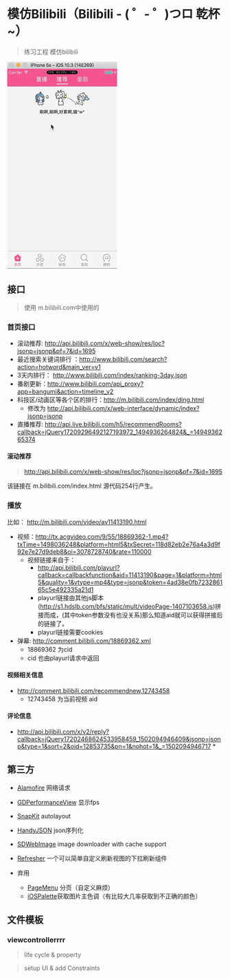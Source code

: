 #  模仿Bilibili（Bilibili - ( ゜- ゜)つロ 乾杯~）
> 练习工程 模仿bilibili

![](./BiliBili_sts/Res/quickLook.gif)

##  接口

>使用 m.bilibili.com中使用的

###  首页接口

* 滚动推荐: http://api.bilibili.com/x/web-show/res/loc?jsonp=jsonp&pf=7&id=1695
* 最近搜索关键词排行 ：http://www.bilibili.com/search?action=hotword&main_ver=v1
* 3天内排行： http://www.bilibili.com/index/ranking-3day.json
* 番剧更新：http://www.bilibili.com/api_proxy?app=bangumi&action=timeline_v2
* 科技区/动画区等各个区的排行：http://m.bilibili.com/index/ding.html
    * 修改为 http://api.bilibili.com/x/web-interface/dynamic/index?jsonp=jsonp
* 直播推荐: http://api.live.bilibili.com/h5/recommendRooms?callback=jQuery17209296492127193972_1494936264824&_=1494936265374

####  滚动推荐

>http://api.bilibili.com/x/web-show/res/loc?jsonp=jsonp&pf=7&id=1695

该链接在 m.bilibili.com/index.html 源代码254行产生。

### 播放

比如： http://m.bilibili.com/video/av11413190.html 

* 视频：http://tx.acgvideo.com/9/55/18869362-1.mp4?txTime=1498036248&platform=html5&txSecret=118d82eb2e76a4a3d9f92e7e27d9deb8&oi=3078728740&rate=110000
    * 视频链接来自于：
        * http://api.bilibili.com/playurl?callback=callbackfunction&aid=11413190&page=1&platform=html5&quality=1&vtype=mp4&type=jsonp&token=4ad38e0fb723286165c5e492335a21d1
        * playurl链接由其他js脚本(http://s1.hdslb.com/bfs/static/mult/videoPage-1407103658.js)拼接而成，(其中token参数没有也没关系)那么知道aid就可以获得拼接后的链接了。
        * playurl链接需要cookies
* 弹幕: http://comment.bilibili.com/18869362.xml
    * 18869362 为cid
    * cid 也由playurl请求中返回
    
#### 视频相关信息

* http://comment.bilibili.com/recommendnew,12743458
    *  12743458 为当前视频 aid

#### 评论信息

* http://api.bilibili.com/x/v2/reply?callback=jQuery17202468624533958459_1502094946409&jsonp=jsonp&type=1&sort=2&oid=12853735&pn=1&nohot=1&_=1502094946717
    * 

##  第三方

* [Alamofire](https://github.com/Alamofire/Alamofire) 网络请求
* [GDPerformanceView](https://github.com/dani-gavrilov/GDPerformanceView-Swift) 显示fps
* [SnapKit](https://github.com/SnapKit/SnapKit) autolayout
* [HandyJSON](https://github.com/alibaba/HandyJSON) json序列化
* [SDWebImage](https://github.com/rs/SDWebImage) image downloader with cache support
* [Refresher](https://github.com/jcavar/refresher) 一个可以简单自定义刷新视图的下拉刷新组件

* 弃用
    * [PageMenu](https://github.com/PageMenu/PageMenu) 分页（自定义麻烦）
    * [iOSPalette](https://github.com/tangdiforx/iOSPalette)获取图片主色调（有比较大几率获取到不正确的颜色）	

## 文件模板

### viewcontrollerrrr

>life cycle & property

>setup UI & add Constraints
